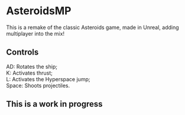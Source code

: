 # AsteroidsMP

This is a remake of the classic Asteroids game, made in Unreal, adding multiplayer into the mix!

## Controls
AD: Rotates the ship;  <br>
K: Activates thrust;  <br>
L: Activates the Hyperspace jump;  <br>
Space: Shoots projectiles.  <br>

## This is a work in progress
